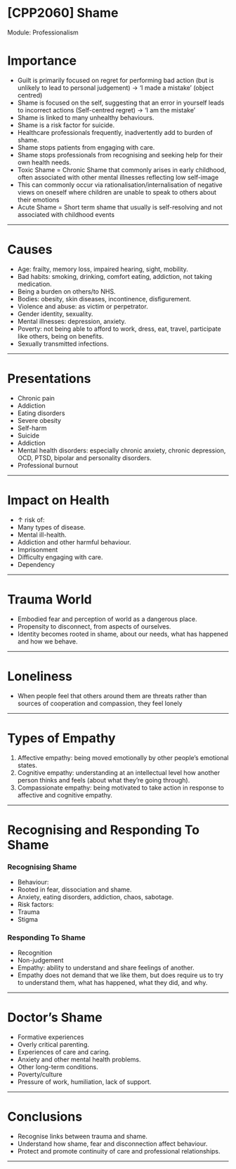 # [CPP2060] Shame

Module: Professionalism

# Importance

- Guilt is primarily focused on regret for performing bad action (but is unlikely to lead to personal judgement) → ‘I made a mistake’ (object centred)
- Shame is focused on the self, suggesting that an error in yourself leads to incorrect actions (Self-centred regret) → ‘I am the mistake’
- Shame is linked to many unhealthy behaviours.
- Shame is a risk factor for suicide.
- Healthcare professionals frequently, inadvertently add to burden of shame.
- Shame stops patients from engaging with care.
- Shame stops professionals from recognising and seeking help for their own health needs.
- Toxic Shame = Chronic Shame that commonly arises in early childhood, often associated with other mental illnesses reflecting low self-image
- This can commonly occur via rationalisation/internalisation of negative views on oneself where children are unable to speak to others about their emotions
- Acute Shame = Short term shame that usually is self-resolving and not associated with childhood events

---

# Causes

- Age: frailty, memory loss, impaired hearing, sight, mobility.
- Bad habits: smoking, drinking, comfort eating, addiction, not taking medication.
- Being a burden on others/to NHS.
- Bodies: obesity, skin diseases, incontinence, disfigurement.
- Violence and abuse: as victim or perpetrator.
- Gender identity, sexuality.
- Mental illnesses: depression, anxiety.
- Poverty: not being able to afford to work, dress, eat, travel, participate like others, being on benefits.
- Sexually transmitted infections.

---

# Presentations

- Chronic pain
- Addiction
- Eating disorders
- Severe obesity
- Self-harm
- Suicide
- Addiction
- Mental health disorders: especially chronic anxiety, chronic depression, OCD, PTSD, bipolar and personality disorders.
- Professional burnout

---

# Impact on Health

- ↑ risk of:
- Many types of disease.
- Mental ill-health.
- Addiction and other harmful behaviour.
- Imprisonment
- Difficulty engaging with care.
- Dependency

---

# Trauma World

- Embodied fear and perception of world as a dangerous place.
- Propensity to disconnect, from aspects of ourselves.
- Identity becomes rooted in shame, about our needs, what has happened and how we behave.

---

# Loneliness

- When people feel that others around them are threats rather than sources of cooperation and compassion, they feel lonely

---

# Types of Empathy

1. Affective empathy: being moved emotionally by other people’s emotional states.
2. Cognitive empathy: understanding at an intellectual level how another person thinks and feels (about what they’re going through).
3. Compassionate empathy: being motivated to take action in
response to affective and cognitive empathy.

---

# Recognising and Responding To Shame

### Recognising Shame

- Behaviour:
- Rooted in fear, dissociation and shame.
- Anxiety, eating disorders, addiction, chaos, sabotage.
- Risk factors:
- Trauma
- Stigma

### Responding To Shame

- Recognition
- Non-judgement
- Empathy: ability to understand and share feelings of another.
- Empathy does not demand that we like them, but does require us to try to understand them, what has
happened, what they did, and why.

---

# Doctor’s Shame

- Formative experiences
- Overly critical parenting.
- Experiences of care and caring.
- Anxiety and other mental health problems.
- Other long-term conditions.
- Poverty/culture
- Pressure of work, humiliation, lack of support.

---

# Conclusions

- Recognise links between trauma and shame.
- Understand how shame, fear and disconnection affect behaviour.
- Protect and promote continuity of care and professional relationships.

---